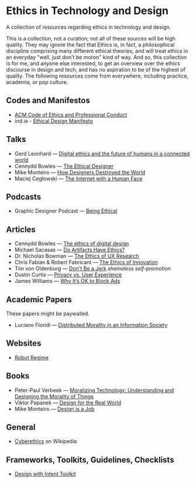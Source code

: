 # Ethics in Technology and Design

A collection of resources regarding ethics in technology and design.

This is a collection, not a curation; not all of these sources will be high quality. They may ignore the fact that Ethics is, in fact, a philosophical discipline comprising many different ethical theories, and will treat ethics in an everyday "well, just don't be moron" kind of way. And so, this collection is for me, and anyone else interested, to get an overview over the ethics discourse in design and tech, and has no aspiration to be of the highest of quality. The following resources come from everywhere, including practice, academia, or pop culture.

## Codes and Manifestos

* [ACM Code of Ethics and Professional Conduct](https://www.acm.org/code-of-ethics)
* ind.ie - [Ethical Design Manifesto](https://2017.ind.ie/ethical-design/)

## Talks

* Gerd Leonhard — [Digital ethics and the future of humans in a connected world](https://www.youtube.com/watch?v=bZn0IfOb61U)
* Cennydd Bowles — [The Ethical Designer](https://www.youtube.com/watch?v=SB_GDF-mKTE)
* Mike Monteiro — [How Designers Destroyed the World](https://vimeo.com/68470326)
* Maciej Cegłowski — [The Internet with a Human Face](https://vimeo.com/102717446)

## Podcasts

* Graphic Designer Podcast — [Being Ethical](http://graphicdesignerpodcast.com/ethical/)

## Articles

* Cennydd Bowles — [The ethics of digital design](http://www.designcouncil.org.uk/news-opinion/ethics-digital-design)
* Michael Sacasas — [Do Artifacts Have Ethics?](http://thefrailestthing.com/2014/11/29/do-artifacts-have-ethics/)
* Dr. Nicholas Bowman — [The Ethics of UX Research](http://www.uxbooth.com/articles/ethics-ux-research/)
* Chris Fabian & Robert Fabricant — [The Ethics of Innovation](http://www.ssireview.org/blog/entry/the_ethics_of_innovation)
* Tim von Oldenburg — [Don't Be a Jerk](https://medium.com/@sweeneytimm/dont-be-a-jerk-dd37117c9412) *shameless self-promotion*
* Dustin Curtis — [Privacy vs. User Experience](http://dcurt.is/privacy-vs-user-experience)
* James Williams — [Why It’s OK to Block Ads](http://blog.practicalethics.ox.ac.uk/2015/10/why-its-ok-to-block-ads/)

## Academic Papers

These papers might be paywalled.

* Luciano Floridi — [Distributed Morality in an Information Society](http://link.springer.com/article/10.1007/s11948-012-9413-4)

## Websites

* [Robot Regime](http://robotregime.com/)

## Books

* Peter-Paul Verbeek — [Moralizing Technology: Understanding and Designing the Morality of Things](http://www.amazon.com/Moralizing-Technology-Understanding-Designing-Morality/dp/0226852938)
* Viktor Papanek — [Design for the Real World](www.amazon.co.uk/Design-Real-World-Ecology-Social/dp/0500273588)
* Mike Monteiro — [Design is a Job](http://www.abookapart.com/products/design-is-a-job)

## General

* [Cyberethics](https://en.wikipedia.org/wiki/Cyberethics) on Wikipedia

## Frameworks, Toolkits, Guidelines, Checklists

* [Design with Intent Toolkit](http://designwithintent.co.uk/introduction-to-the-design-with-intent-toolkit/)
